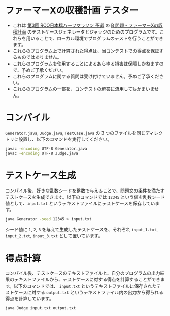 # ファーマーXの収穫計画 テスター

* これは
[第3回 RCO日本橋ハーフマラソン 予選](https://atcoder.jp/contests/rco-contest-2019-qual/)
の
[B 問題 - ファーマーXの収穫計画](https://atcoder.jp/contests/rco-contest-2019-qual/tasks/rco_contest_2019_qual_b)
のテストケースジェネレータとジャッジのためのプログラムです。これらを用いることで、ローカル環境でプログラムのテストを行うことができます。
* これらのプログラム上で計算された得点は、当コンテストでの得点を保証するものではありません。
* これらのプログラムを使用することによるあらゆる損害は保障しかねますので、予めご了承ください。
* これらのプログラムに関する質問は受け付けていません。予めご了承ください。
* これらのプログラムの一部を、コンテストの解答に流用してもかまいません。

# コンパイル
`Generator.java`, `Judge.java`, `TestCase.java` の 3 つのファイルを同じディレクトリに設置し、以下のコマンドを実行してください。

```bash
javac -encoding UTF-8 Generator.java
javac -encoding UTF-8 Judge.java
```

# テストケース生成
コンパイル後、好きな乱数シードを整数で与えることで、問題文の条件を満たすテストケースを生成できます。以下のコマンドでは `12345` という値を乱数シード値として、`input.txt` というテキストファイルにテストケースを保存しています。

```bash
java Generator -seed 12345 > input.txt
```

シード値に `1`, `2`, `3` を与えて生成したテストケースを、それぞれ `input_1.txt`, `input_2.txt`, `input_3.txt` として置いています。

# 得点計算
コンパイル後、テストケースのテキストファイルと、自分のプログラムの出力結果のテキストファイルから、テストケースに対する得点を計算することができます。以下のコマンドでは、 `input.txt` というテキストファイルに保存されたテストケースに対する `output.txt` というテキストファイル内の出力から得られる得点を計算しています。

```bash
java Judge input.txt output.txt
```

